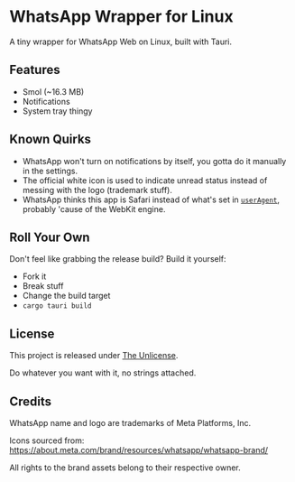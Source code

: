 # WhatsApp Wrapper for Linux

<!-- You shouldn't read this in raw Markdown, though. That's just how naughty you are ( ͡° ͜ʖ ͡°) -->

A tiny wrapper for WhatsApp Web on Linux, built with Tauri.

## Features

- Smol (~16.3 MB)
- Notifications
- System tray thingy

## Known Quirks

- WhatsApp won't turn on notifications by itself, you gotta do it manually in the settings.
- The official white icon is used to indicate unread status instead of messing with the logo (trademark stuff).
- WhatsApp thinks this app is Safari instead of what's set in [`userAgent`](./src-tauri/tauri.conf.json#L15), probably 'cause of the WebKit engine.

## Roll Your Own

Don't feel like grabbing the release build? Build it yourself:

- Fork it
- Break stuff
- Change the build target
- `cargo tauri build`

## License

This project is released under [The Unlicense](https://unlicense.org/).  

Do whatever you want with it, no strings attached.

## Credits

WhatsApp name and logo are trademarks of Meta Platforms, Inc.

Icons sourced from: https://about.meta.com/brand/resources/whatsapp/whatsapp-brand/

All rights to the brand assets belong to their respective owner.
